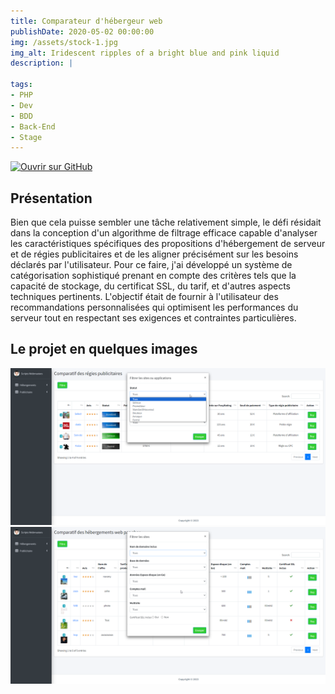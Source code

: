```yaml
---
title: Comparateur d'hébergeur web
publishDate: 2020-05-02 00:00:00
img: /assets/stock-1.jpg
img_alt: Iridescent ripples of a bright blue and pink liquid
description: |

tags:
- PHP
- Dev
- BDD
- Back-End
- Stage
---
```

[![Ouvrir sur GitHub](https://github.com/codespaces/badge.svg)](https://github.com/KhalifaBa/script-webmaster_front)

## Présentation


Bien que cela puisse sembler une tâche relativement simple, le défi résidait dans la conception d'un algorithme de filtrage efficace capable d'analyser les caractéristiques spécifiques des propositions d'hébergement de serveur et de régies publicitaires et de les aligner précisément sur les besoins déclarés par l'utilisateur.
Pour ce faire, j'ai développé un système de catégorisation sophistiqué prenant en compte des critères tels que la capacité de stockage, du certificat SSL, du tarif, et d'autres aspects techniques pertinents.
L'objectif était de fournir à l'utilisateur des recommandations personnalisées qui optimisent les performances du serveur tout en respectant ses exigences et contraintes particulières.

## Le projet en quelques images
![alt text](/public/assets/chrome_PTM2JfPThY.png)
![alt text](/public/assets/chrome_bYC75XrqqA.png)